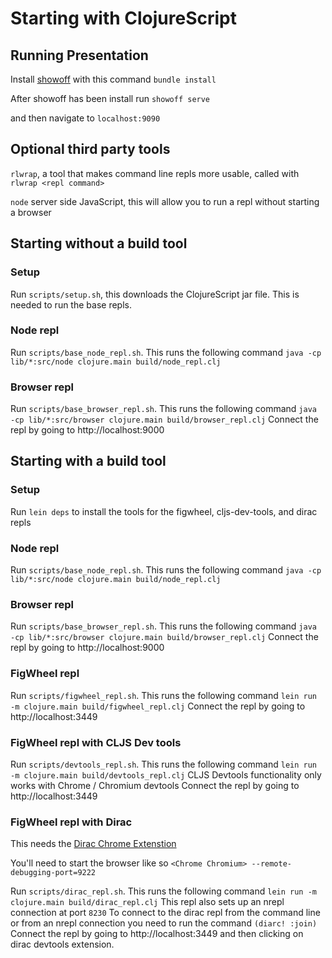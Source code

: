 # Starting with ClojureScript

## Running Presentation

Install [showoff](https://github.com/puppetlabs/showoff) with this command `bundle install`

After showoff has been install run `showoff serve`

and then navigate to `localhost:9090`

## Optional third party tools

`rlwrap`, a tool that makes command line repls more usable, called with `rlwrap <repl command>`

`node` server side JavaScript, this will allow you to run a repl without starting a browser

## Starting without a build tool

### Setup

Run `scripts/setup.sh`, this downloads the ClojureScript jar file. This is needed to run the base repls.

### Node repl

Run `scripts/base_node_repl.sh`. This runs the following command `java -cp lib/*:src/node clojure.main build/node_repl.clj`

### Browser repl

Run `scripts/base_browser_repl.sh`. This runs the following command  `java -cp lib/*:src/browser clojure.main build/browser_repl.clj`
Connect the repl by going to http://localhost:9000

## Starting with a build tool

### Setup

Run `lein deps` to install the tools for the figwheel, cljs-dev-tools, and dirac repls

### Node repl

Run `scripts/base_node_repl.sh`. This runs the following command `java -cp lib/*:src/node clojure.main build/node_repl.clj`

### Browser repl

Run `scripts/base_browser_repl.sh`. This runs the following command  `java -cp lib/*:src/browser clojure.main build/browser_repl.clj`
Connect the repl by going to http://localhost:9000

### FigWheel repl

Run `scripts/figwheel_repl.sh`. This runs the following command `lein run -m clojure.main build/figwheel_repl.clj`
Connect the repl by going to http://localhost:3449

### FigWheel repl with CLJS Dev tools

Run `scripts/devtools_repl.sh`. This runs the following command `lein run -m clojure.main build/devtools_repl.clj`
CLJS Devtools functionality only works with Chrome / Chromium devtools
Connect the repl by going to http://localhost:3449

### FigWheel repl with Dirac

This needs the [Dirac Chrome Extenstion](https://chrome.google.com/webstore/detail/dirac-devtools/kbkdngfljkchidcjpnfcgcokkbhlkog://chrome.google.com/webstore/detail/dirac-devtools/kbkdngfljkchidcjpnfcgcokkbhlkogi)

You'll need to start the browser like so `<Chrome Chromium> --remote-debugging-port=9222`

Run `scripts/dirac_repl.sh`. This runs the following command `lein run -m clojure.main build/dirac_repl.clj`
This repl also sets up an nrepl connection at port `8230`
To connect to the dirac repl from the command line or from an nrepl connection you need to run the command `(diarc! :join)`
Connect the repl by going to http://localhost:3449 and then clicking on dirac devtools extension.

